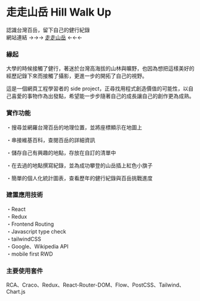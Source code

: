 # 走走山岳 Hill Walk Up

認識台灣百岳，留下自己的健行紀錄  
網站連結 →→→ [走走山岳](https://hill-walk-up.vercel.app/) ←←←

### 緣起

大學的時候接觸了健行，著迷於台灣高海拔的山林與曠野，也因為想把這樣美好的經歷記錄下來而接觸了攝影，更進一步的開拓了自己的視野。

這是一個網頁工程學習者的 side project，正尋找用程式創造價值的可能性，以自己喜愛的事物作為出發點，希望能一步步隨著自己的成長讓自己的創作更為成熟。

### 實作功能

・搜尋並網羅台灣百岳的地理位置，並將座標顯示在地圖上

・串接維基百科，查閱百岳的詳細資訊

・儲存自己有興趣的地點，存放在自訂的清單中

・在去過的地點撰寫紀錄，並為成功攀登的山岳插上紅色小旗子

・簡單的個人化統計圖表，查看歷年的健行紀錄與百岳挑戰進度

### 建置應用技術

・React  
・Redux  
・Frontend Routing  
・Javascript type check  
・tailwindCSS  
・Google、Wikipedia API  
・mobile first RWD

### 主要使用套件

RCA、Craco、Redux、React-Router-DOM、Flow、PostCSS、Tailwind、Chart.js
